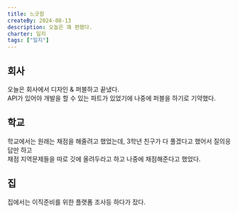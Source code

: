 ```yaml
---
title: 느긋함
createBy: 2024-08-13
description: 오늘은 꽤 편했다.
charter: 일지
tags: ["일지"]
---
```


## 회사

오늘은 회사에서 디자인 & 퍼블하고 끝냈다.  
API가 있어야 개발을 할 수 있는 파트가 있었기에 나중에 퍼블을 하기로 기약했다.

## 학교

학교에서는 원래는 채점을 해줄려고 했었는데, 3학년 친구가 다 풀겠다고 했어서 질의응답만 하고  
채점 지역문제들을 따로 깃에 올려두라고 하고 나중에 채점해준다고 했었다.

## 집

집에서는 이직준비를 위한 플랫폼 조사등 하다가 잤다.
